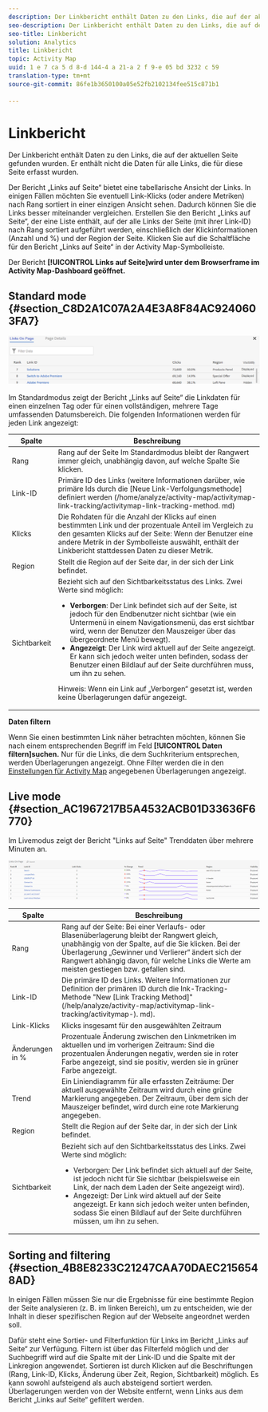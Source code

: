 ```yaml
---
description: Der Linkbericht enthält Daten zu den Links, die auf der aktuellen Seite gefunden wurden. Er enthält nicht die Daten für alle Links, die für diese Seite erfasst wurden.
seo-description: Der Linkbericht enthält Daten zu den Links, die auf der aktuellen Seite gefunden wurden. Er enthält nicht die Daten für alle Links, die für diese Seite erfasst wurden.
seo-title: Linkbericht
solution: Analytics
title: Linkbericht
topic: Activity Map
uuid: 1 e 7 ca 5 d 8-d 144-4 a 21-a 2 f 9-e 05 bd 3232 c 59
translation-type: tm+mt
source-git-commit: 86fe1b3650100a05e52fb2102134fee515c871b1

---
```



# Linkbericht

Der Linkbericht enthält Daten zu den Links, die auf der aktuellen Seite gefunden wurden. Er enthält nicht die Daten für alle Links, die für diese Seite erfasst wurden.

Der Bericht „Links auf Seite“ bietet eine tabellarische Ansicht der Links. In einigen Fällen möchten Sie eventuell Link-Klicks (oder andere Metriken) nach Rang sortiert in einer einzigen Ansicht sehen. Dadurch können Sie die Links besser miteinander vergleichen. Erstellen Sie den Bericht „Links auf Seite“, der eine Liste enthält, auf der alle Links der Seite (mit ihrer Link-ID) nach Rang sortiert aufgeführt werden, einschließlich der Klickinformationen (Anzahl und %) und der Region der Seite. Klicken Sie auf die Schaltfläche für den Bericht „Links auf Seite“ in der Activity Map-Symbolleiste.

Der Bericht **[!UICONTROL Links auf Seite]wird unter dem Browserframe im Activity Map-Dashboard geöffnet.**

## Standard mode {#section_C8D2A1C07A2A4E3A8F84AC9240603FA7}

![](assets/links_in_page.png)

Im Standardmodus zeigt der Bericht „Links auf Seite“ die Linkdaten für einen einzelnen Tag oder für einen vollständigen, mehrere Tage umfassenden Datumsbereich. Die folgenden Informationen werden für jeden Link angezeigt:

<table id="table_3DE41B2CFA644B70AF802A3123CE51D9"> 
 <thead> 
  <tr> 
   <th colname="col1" class="entry"> Spalte </th> 
   <th colname="col2" class="entry"> Beschreibung </th> 
  </tr> 
 </thead>
 <tbody> 
  <tr> 
   <td colname="col1"> Rang </td> 
   <td colname="col2"> Rang auf der Seite Im Standardmodus bleibt der Rangwert immer gleich, unabhängig davon, auf welche Spalte Sie klicken. </td> 
  </tr> 
  <tr> 
   <td colname="col1"> Link-ID </td> 
   <td colname="col2">Primäre ID des Links (weitere Informationen darüber, wie primäre Ids durch die [Neue Link-Verfolgungsmethode] definiert werden (/home/analyze/activity-map/activitymap-link-tracking/activitymap-link-tracking-method. md) </td> 
  </tr> 
  <tr> 
   <td colname="col1"> Klicks </td> 
   <td colname="col2"> Die Rohdaten für die Anzahl der Klicks auf einen bestimmten Link und der prozentuale Anteil im Vergleich zu den gesamten Klicks auf der Seite: Wenn der Benutzer eine andere Metrik in der Symbolleiste auswählt, enthält der Linkbericht stattdessen Daten zu dieser Metrik. </td> 
  </tr> 
  <tr> 
   <td colname="col1"> Region </td> 
   <td colname="col2"> Stellt die Region auf der Seite dar, in der sich der Link befindet. </td> 
  </tr> 
  <tr> 
   <td colname="col1"> Sichtbarkeit </td> 
   <td colname="col2">Bezieht sich auf den Sichtbarkeitsstatus des Links. Zwei Werte sind möglich: 
    <ul id="ul_BABCC0F64145407C9D439150A6898E6D">
     <li id="li_9AF0479BDCEB4A44A37292FAABFA83A5"><b>Verborgen</b>: Der Link befindet sich auf der Seite, ist jedoch für den Endbenutzer nicht sichtbar (wie ein Untermenü in einem Navigationsmenü, das erst sichtbar wird, wenn der Benutzer den Mauszeiger über das übergeordnete Menü bewegt). </li>
     <li id="li_C6FA4EC27EDD4341AB9821E2B4BC9E60"><b>Angezeigt</b>: Der Link wird aktuell auf der Seite angezeigt. Er kann sich jedoch weiter unten befinden, sodass der Benutzer einen Bildlauf auf der Seite durchführen muss, um ihn zu sehen. </li>
    </ul><p>Hinweis: Wenn ein Link auf „Verborgen“ gesetzt ist, werden keine Überlagerungen dafür angezeigt. </p></td> 
  </tr> 
 </tbody> 
</table>

**Daten filtern**

Wenn Sie einen bestimmten Link näher betrachten möchten, können Sie nach einem entsprechenden Begriff im Feld **[!UICONTROL Daten filtern]suchen.** Nur für die Links, die dem Suchkriterium entsprechen, werden Überlagerungen angezeigt. Ohne Filter werden die in den [Einstellungen für Activity Map](/help/analyze/activity-map/activitymap-overlay-settings.md) angegebenen Überlagerungen angezeigt.

## Live mode {#section_AC1967217B5A4532ACB01D33636F6770}

Im Livemodus zeigt der Bericht "Links auf Seite" Trenddaten über mehrere Minuten an.

![](assets/links_on_page.png)

<table id="table_61D1FB0F02894055A1AB394DE4FE4742"> 
 <thead> 
  <tr> 
   <th colname="col1" class="entry"> Spalte </th> 
   <th colname="col2" class="entry"> Beschreibung </th> 
  </tr> 
 </thead>
 <tbody> 
  <tr> 
   <td colname="col1"> Rang </td> 
   <td colname="col2"> Rang auf der Seite: Bei einer Verlaufs- oder Blasenüberlagerung bleibt der Rangwert gleich, unabhängig von der Spalte, auf die Sie klicken. Bei der Überlagerung „Gewinner und Verlierer“ ändert sich der Rangwert abhängig davon, für welche Links die Werte am meisten gestiegen bzw. gefallen sind. </td> 
  </tr> 
  <tr> 
   <td colname="col1"> Link-ID </td> 
   <td colname="col2">Die primäre ID des Links. Weitere Informationen zur Definition der primären ID durch die Ink-Tracking-Methode "New [Link Tracking Method]" (/help/analyze/activity-map/activitymap-link-tracking/activitymap-). md). </td> 
  </tr> 
  <tr> 
   <td colname="col1"> Link-Klicks </td> 
   <td colname="col2"> Klicks insgesamt für den ausgewählten Zeitraum </td> 
  </tr> 
  <tr> 
   <td colname="col1"> Änderungen in % </td> 
   <td colname="col2"> Prozentuale Änderung zwischen den Linkmetriken im aktuellen und im vorherigen Zeitraum: Sind die prozentualen Änderungen negativ, werden sie in roter Farbe angezeigt, sind sie positiv, werden sie in grüner Farbe angezeigt. </td> 
  </tr> 
  <tr> 
   <td colname="col1"> Trend </td> 
   <td colname="col2"> Ein Liniendiagramm für alle erfassten Zeiträume: Der aktuell ausgewählte Zeitraum wird durch eine grüne Markierung angegeben. Der Zeitraum, über dem sich der Mauszeiger befindet, wird durch eine rote Markierung angegeben. </td> 
  </tr> 
  <tr> 
   <td colname="col1"> Region </td> 
   <td colname="col2"> Stellt die Region auf der Seite dar, in der sich der Link befindet. </td> 
  </tr> 
  <tr> 
   <td colname="col1"> Sichtbarkeit </td> 
   <td colname="col2">Bezieht sich auf den Sichtbarkeitsstatus des Links. Zwei Werte sind möglich: 
    <ul id="ul_B10C55ED4D3C4CF99506DC467E2E7CFB">
     <li id="li_EA646722A51041CC9E62C56DEF92C81F">Verborgen: Der Link befindet sich aktuell auf der Seite, ist jedoch nicht für Sie sichtbar (beispielsweise ein Link, der nach dem Laden der Seite angezeigt wird). </li>
     <li id="li_F9543614C2894003AC9984A7404E2785">Angezeigt: Der Link wird aktuell auf der Seite angezeigt. Er kann sich jedoch weiter unten befinden, sodass Sie einen Bildlauf auf der Seite durchführen müssen, um ihn zu sehen. </li>
    </ul></td> 
  </tr> 
 </tbody> 
</table>

## Sorting and filtering {#section_4B8E8233C21247CAA70DAEC2156548AD}

In einigen Fällen müssen Sie nur die Ergebnisse für eine bestimmte Region der Seite analysieren (z. B. im linken Bereich), um zu entscheiden, wie der Inhalt in dieser spezifischen Region auf der Webseite angeordnet werden soll.

Dafür steht eine Sortier- und Filterfunktion für Links im Bericht „Links auf Seite“ zur Verfügung. Filtern ist über das Filterfeld möglich und der Suchbegriff wird auf die Spalte mit der Link-ID und die Spalte mit der Linkregion angewendet. Sortieren ist durch Klicken auf die Beschriftungen (Rang, Link-ID, Klicks, Änderung über Zeit, Region, Sichtbarkeit) möglich. Es kann sowohl aufsteigend als auch absteigend sortiert werden. Überlagerungen werden von der Website entfernt, wenn Links aus dem Bericht „Links auf Seite“ gefiltert werden.
